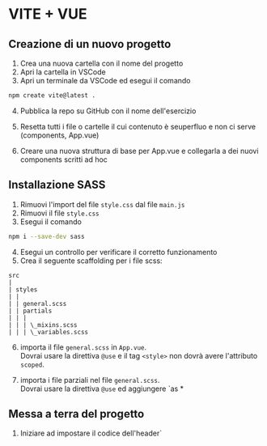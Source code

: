 # VITE + VUE

## Creazione di un nuovo progetto

1. Crea una nuova cartella con il nome del progetto
2. Apri la cartella in VSCode
3. Apri un terminale da VSCode ed esegui il comando

```bash
npm create vite@latest .
```

4. Pubblica la repo su GitHub con il nome dell'esercizio

5. Resetta tutti i file o cartelle il cui contenuto è seuperfluo e non ci serve (components, App.vue)

6. Creare una nuova struttura di base per App.vue e collegarla a dei nuovi components scritti ad hoc

## Installazione SASS

1. Rimuovi l'import del file `style.css` dal file `main.js`
2. Rimuovi il file `style.css`
3. Esegui il comando

```bash
npm i --save-dev sass
```

4. Esegui un controllo per verificare il corretto funzionamento
5. Crea il seguente scaffolding per i file scss:

```plaintext
src
|
| styles
| |
| | general.scss
| | partials
| | |
| | | \_mixins.scss
| | | \_variables.scss
```

6. importa il file `general.scss` in `App.vue`. <br>
   Dovrai usare la direttiva `@use` e il tag `<style>` non dovrà avere l'attributo `scoped`.

7. importa i file parziali nel file `general.scss`. <br>
   Dovrai usare la direttiva `@use` ed aggiungere `as \*

## Messa a terra del progetto

1. Iniziare ad impostare il codice dell'header`
